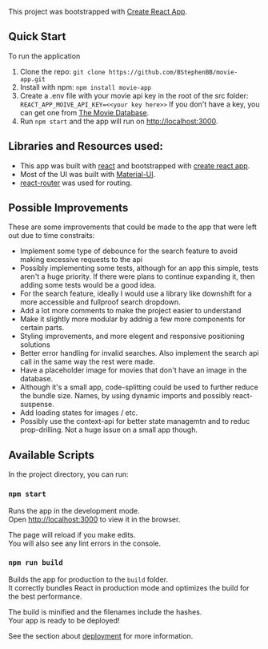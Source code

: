 This project was bootstrapped with [Create React App](https://github.com/facebook/create-react-app).

## Quick Start

To run the application

1. Clone the repo: `git clone https://github.com/BStephenBB/movie-app.git`
2. Install with npm: `npm install movie-app`
3. Create a .env file with your movie api key in the root of the src folder: `REACT_APP_MOIVE_API_KEY=<<your key here>>` If you don't have a key, you can get one from [The Movie Database](https://www.themoviedb.org/documentation/api).
4. Run `npm start` and the app will run on [http://localhost:3000](http://localhost:3000).

## Libraries and Resources used:

- This app was built with [react](https://reactjs.org/) and bootstrapped with [create react app](https://facebook.github.io/create-react-app/).
- Most of the UI was built with [Material-UI](https://material-ui.com/).
- [react-router](https://github.com/ReactTraining/react-router) was used for routing.

## Possible Improvements

These are some improvements that could be made to the app that were left out due to time constraits:

- Implement some type of debounce for the search feature to avoid making excessive requests to the api
- Possibly implementing some tests, although for an app this simple, tests aren't a huge priority. If there were plans to continue expanding it, then adding some tests would be a good idea.
- For the search feature, ideally I would use a library like downshift for a more accessible and fullproof search dropdown.
- Add a lot more comments to make the project easier to understand
- Make it slightly more modular by addnig a few more components for certain parts.
- Styling improvements, and more elegent and responsive positioning solutions
- Better error handling for invalid searches. Also implement the search api call in the same way the rest were made.
- Have a placeholder image for movies that don't have an image in the database.
- Although it's a small app, code-splitting could be used to further reduce the bundle size. Names, by using dynamic imports and possibly react-suspense.
- Add loading states for images / etc.
- Possibly use the context-api for better state managemtn and to reduc prop-drilling. Not a huge issue on a small app though.

## Available Scripts

In the project directory, you can run:

### `npm start`

Runs the app in the development mode.<br>
Open [http://localhost:3000](http://localhost:3000) to view it in the browser.

The page will reload if you make edits.<br>
You will also see any lint errors in the console.

### `npm run build`

Builds the app for production to the `build` folder.<br>
It correctly bundles React in production mode and optimizes the build for the best performance.

The build is minified and the filenames include the hashes.<br>
Your app is ready to be deployed!

See the section about [deployment](https://facebook.github.io/create-react-app/docs/deployment) for more information.
